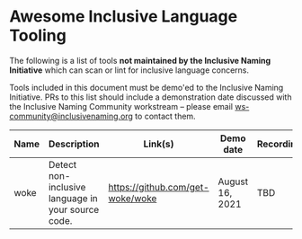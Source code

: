 # Awesome Inclusive Language Tooling

The following is a list of tools **not maintained by the Inclusive Naming Initiative** which can scan or lint for inclusive language concerns. 

Tools included in this document must be demo'ed to the Inclusive Naming Initiative. PRs to this list should include a demonstration date discussed with
the Inclusive Naming Community workstream – please email ws-community@inclusivenaming.org to contact them.


| Name | Description | Link(s) | Demo date | Recording | 
| --- | --- | --- | --- | --- | 
| woke | Detect non-inclusive language in your source code. | https://github.com/get-woke/woke | August 16, 2021 | TBD |
